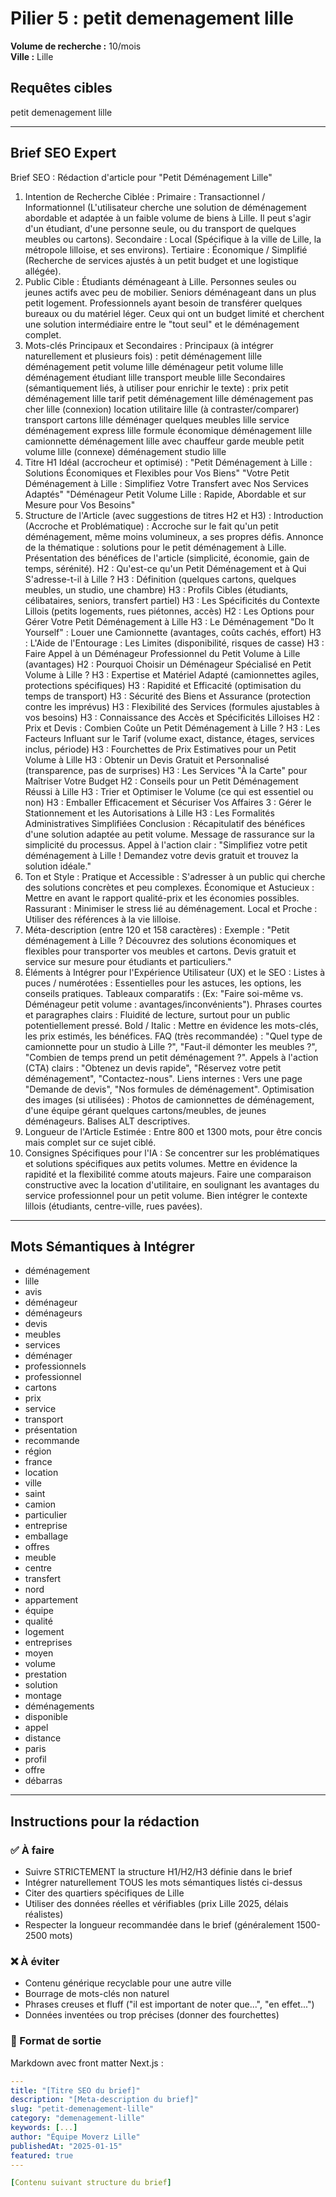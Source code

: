 # Pilier 5 : petit demenagement lille

**Volume de recherche :** 10/mois  
**Ville :** Lille

## Requêtes cibles

petit demenagement lille

---

## Brief SEO Expert

Brief SEO : Rédaction d'article pour "Petit Déménagement Lille"
1. Intention de Recherche Ciblée :
Primaire : Transactionnel / Informationnel (L'utilisateur cherche une solution de déménagement abordable et adaptée à un faible volume de biens à Lille. Il peut s'agir d'un étudiant, d'une personne seule, ou du transport de quelques meubles ou cartons).
Secondaire : Local (Spécifique à la ville de Lille, la métropole lilloise, et ses environs).
Tertiaire : Économique / Simplifié (Recherche de services ajustés à un petit budget et une logistique allégée).
2. Public Cible :
Étudiants déménageant à Lille.
Personnes seules ou jeunes actifs avec peu de mobilier.
Seniors déménageant dans un plus petit logement.
Professionnels ayant besoin de transférer quelques bureaux ou du matériel léger.
Ceux qui ont un budget limité et cherchent une solution intermédiaire entre le "tout seul" et le déménagement complet.
3. Mots-clés Principaux et Secondaires :
Principaux (à intégrer naturellement et plusieurs fois) :
petit déménagement lille
déménagement petit volume lille
déménageur petit volume lille
déménagement étudiant lille
transport meuble lille
Secondaires (sémantiquement liés, à utiliser pour enrichir le texte) :
prix petit déménagement lille
tarif petit déménagement lille
déménagement pas cher lille (connexion)
location utilitaire lille (à contraster/comparer)
transport cartons lille
déménager quelques meubles lille
service déménagement express lille
formule économique déménagement lille
camionnette déménagement lille avec chauffeur
garde meuble petit volume lille (connexe)
déménagement studio lille
4. Titre H1 Idéal (accrocheur et optimisé) :
"Petit Déménagement à Lille : Solutions Économiques et Flexibles pour Vos Biens"
"Votre Petit Déménagement à Lille : Simplifiez Votre Transfert avec Nos Services Adaptés"
"Déménageur Petit Volume Lille : Rapide, Abordable et sur Mesure pour Vos Besoins"
5. Structure de l'Article (avec suggestions de titres H2 et H3) :
Introduction (Accroche et Problématique) :
Accroche sur le fait qu'un petit déménagement, même moins volumineux, a ses propres défis.
Annonce de la thématique : solutions pour le petit déménagement à Lille.
Présentation des bénéfices de l'article (simplicité, économie, gain de temps, sérénité).
H2 : Qu'est-ce qu'un Petit Déménagement et à Qui S'adresse-t-il à Lille ?
H3 : Définition (quelques cartons, quelques meubles, un studio, une chambre)
H3 : Profils Cibles (étudiants, célibataires, seniors, transfert partiel)
H3 : Les Spécificités du Contexte Lillois (petits logements, rues piétonnes, accès)
H2 : Les Options pour Gérer Votre Petit Déménagement à Lille
H3 : Le Déménagement "Do It Yourself" : Louer une Camionnette (avantages, coûts cachés, effort)
H3 : L'Aide de l'Entourage : Les Limites (disponibilité, risques de casse)
H3 : Faire Appel à un Déménageur Professionnel du Petit Volume à Lille (avantages)
H2 : Pourquoi Choisir un Déménageur Spécialisé en Petit Volume à Lille ?
H3 : Expertise et Matériel Adapté (camionnettes agiles, protections spécifiques)
H3 : Rapidité et Efficacité (optimisation du temps de transport)
H3 : Sécurité des Biens et Assurance (protection contre les imprévus)
H3 : Flexibilité des Services (formules ajustables à vos besoins)
H3 : Connaissance des Accès et Spécificités Lilloises
H2 : Prix et Devis : Combien Coûte un Petit Déménagement à Lille ?
H3 : Les Facteurs Influant sur le Tarif (volume exact, distance, étages, services inclus, période)
H3 : Fourchettes de Prix Estimatives pour un Petit Volume à Lille
H3 : Obtenir un Devis Gratuit et Personnalisé (transparence, pas de surprises)
H3 : Les Services "À la Carte" pour Maîtriser Votre Budget
H2 : Conseils pour un Petit Déménagement Réussi à Lille
H3 : Trier et Optimiser le Volume (ce qui est essentiel ou non)
H3 : Emballer Efficacement et Sécuriser Vos Affaires
3 : Gérer le Stationnement et les Autorisations à Lille
H3 : Les Formalités Administratives Simplifiées
Conclusion :
Récapitulatif des bénéfices d'une solution adaptée au petit volume.
Message de rassurance sur la simplicité du processus.
Appel à l'action clair : "Simplifiez votre petit déménagement à Lille ! Demandez votre devis gratuit et trouvez la solution idéale."
6. Ton et Style :
Pratique et Accessible : S'adresser à un public qui cherche des solutions concrètes et peu complexes.
Économique et Astucieux : Mettre en avant le rapport qualité-prix et les économies possibles.
Rassurant : Minimiser le stress lié au déménagement.
Local et Proche : Utiliser des références à la vie lilloise.
7. Méta-description (entre 120 et 158 caractères) :
Exemple : "Petit déménagement à Lille ? Découvrez des solutions économiques et flexibles pour transporter vos meubles et cartons. Devis gratuit et service sur mesure pour étudiants et particuliers."
8. Éléments à Intégrer pour l'Expérience Utilisateur (UX) et le SEO :
Listes à puces / numérotées : Essentielles pour les astuces, les options, les conseils pratiques.
Tableaux comparatifs : (Ex: "Faire soi-même vs. Déménageur petit volume : avantages/inconvénients").
Phrases courtes et paragraphes clairs : Fluidité de lecture, surtout pour un public potentiellement pressé.
Bold / Italic : Mettre en évidence les mots-clés, les prix estimés, les bénéfices.
FAQ (très recommandée) : "Quel type de camionnette pour un studio à Lille ?", "Faut-il démonter les meubles ?", "Combien de temps prend un petit déménagement ?".
Appels à l'action (CTA) clairs : "Obtenez un devis rapide", "Réservez votre petit déménagement", "Contactez-nous".
Liens internes : Vers une page "Demande de devis", "Nos formules de déménagement".
Optimisation des images (si utilisées) : Photos de camionnettes de déménagement, d'une équipe gérant quelques cartons/meubles, de jeunes déménageurs. Balises ALT descriptives.
9. Longueur de l'Article Estimée :
Entre 800 et 1300 mots, pour être concis mais complet sur ce sujet ciblé.
10. Consignes Spécifiques pour l'IA :
Se concentrer sur les problématiques et solutions spécifiques aux petits volumes.
Mettre en évidence la rapidité et la flexibilité comme atouts majeurs.
Faire une comparaison constructive avec la location d'utilitaire, en soulignant les avantages du service professionnel pour un petit volume.
Bien intégrer le contexte lillois (étudiants, centre-ville, rues pavées).

---

## Mots Sémantiques à Intégrer

- déménagement
- lille
- avis
- déménageur
- déménageurs
- devis
- meubles
- services
- déménager
- professionnels
- professionnel
- cartons
- prix
- service
- transport
- présentation
- recommande
- région
- france
- location
- ville
- saint
- camion
- particulier
- entreprise
- emballage
- offres
- meuble
- centre
- transfert
- nord
- appartement
- équipe
- qualité
- logement
- entreprises
- moyen
- volume
- prestation
- solution
- montage
- déménagements
- disponible
- appel
- distance
- paris
- profil
- offre
- débarras

---

## Instructions pour la rédaction

### ✅ À faire
- Suivre STRICTEMENT la structure H1/H2/H3 définie dans le brief
- Intégrer naturellement TOUS les mots sémantiques listés ci-dessus
- Citer des quartiers spécifiques de Lille
- Utiliser des données réelles et vérifiables (prix Lille 2025, délais réalistes)
- Respecter la longueur recommandée dans le brief (généralement 1500-2500 mots)

### ❌ À éviter
- Contenu générique recyclable pour une autre ville
- Bourrage de mots-clés non naturel
- Phrases creuses et fluff ("il est important de noter que...", "en effet...")
- Données inventées ou trop précises (donner des fourchettes)

### 🎯 Format de sortie
Markdown avec front matter Next.js :

```yaml
---
title: "[Titre SEO du brief]"
description: "[Meta-description du brief]"
slug: "petit-demenagement-lille"
category: "demenagement-lille"
keywords: [...]
author: "Équipe Moverz Lille"
publishedAt: "2025-01-15"
featured: true
---

[Contenu suivant structure du brief]
```
